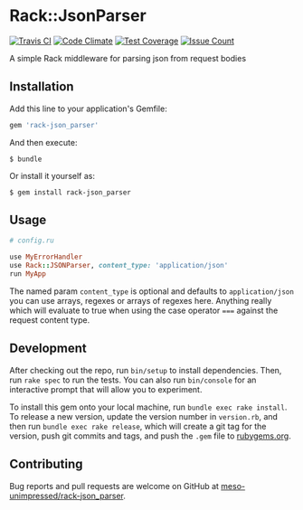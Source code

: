 # Rack::JsonParser

[![Travis CI](https://travis-ci.org/meso-unimpressed/rack-json_parser.svg?branch=master)](https://travis-ci.org/meso-unimpressed/rack-json_parser)
[![Code Climate](https://codeclimate.com/github/meso-unimpressed/rack-json_parser/badges/gpa.svg)](https://codeclimate.com/github/meso-unimpressed/rack-json_parser)
[![Test Coverage](https://codeclimate.com/github/meso-unimpressed/rack-json_parser/badges/coverage.svg)](https://codeclimate.com/github/meso-unimpressed/rack-json_parser/coverage)
[![Issue Count](https://codeclimate.com/github/meso-unimpressed/rack-json_parser/badges/issue_count.svg)](https://codeclimate.com/github/meso-unimpressed/rack-json_parser)

A simple Rack middleware for parsing json from request bodies

## Installation

Add this line to your application's Gemfile:

```ruby
gem 'rack-json_parser'
```

And then execute:

    $ bundle

Or install it yourself as:

    $ gem install rack-json_parser

## Usage

```ruby
# config.ru

use MyErrorHandler
use Rack::JSONParser, content_type: 'application/json'
run MyApp
```

The named param `content_type` is optional and defaults to `application/json`
you can use arrays, regexes or arrays of regexes here. Anything really which
will evaluate to true when using the case operator `===` against the request
content type.

## Development

After checking out the repo, run `bin/setup` to install dependencies. Then, run
`rake spec` to run the tests. You can also run `bin/console` for an interactive
prompt that will allow you to experiment.

To install this gem onto your local machine, run `bundle exec rake install`. To
release a new version, update the version number in `version.rb`, and then run
`bundle exec rake release`, which will create a git tag for the version, push
git commits and tags, and push the `.gem` file to
[rubygems.org](https://rubygems.org).

## Contributing

Bug reports and pull requests are welcome on GitHub at
[meso-unimpressed/rack-json_parser](https://github.com/meso-unimpressed/rack-json_parser).
